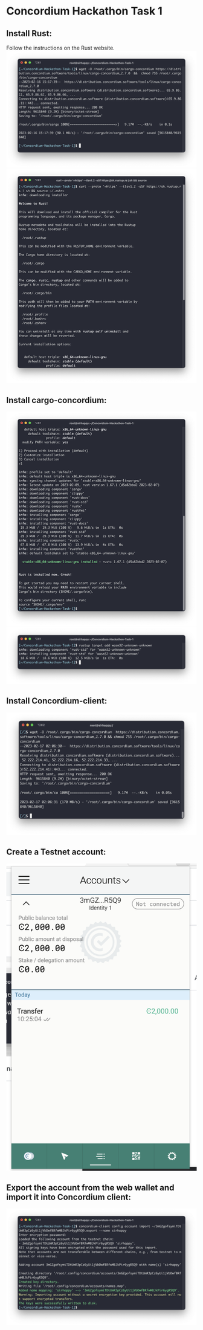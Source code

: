 # Concordium Hackathon Task 1

## Install Rust: 
Follow the instructions on the Rust website.
![](progress_picture1.png)
![](progress_picture2.png)

## Install cargo-concordium: 
![](progress_picture3.png)
![](progress_picture4.png)

## Install Concordium-client: 
![](progress_picture5.png)

## Create a Testnet account: 
![](progress_picture6.png)

## Export the account from the web wallet and import it into Concordium client: 
![](progress_picture7.png)